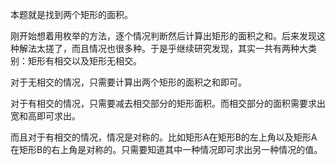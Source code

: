 本题就是找到两个矩形的面积。

刚开始想着用枚举的方法，逐个情况判断然后计算出矩形的面积之和。后来发现这种解法太搓了，而且情况也很多种。于是乎继续研究发现，其实一共有两种大类别：矩形有相交以及矩形无相交。

对于无相交的情况，只需要计算出两个矩形的面积之和即可。

对于有相交的情况，只需要减去相交部分的矩形面积。而相交部分的面积需要求出宽和高即可求出。

而且对于有相交的情况，情况是对称的。比如矩形A在矩形B的左上角以及矩形A在矩形B的右上角是对称的。只需要知道其中一种情况即可求出另一种情况的值。